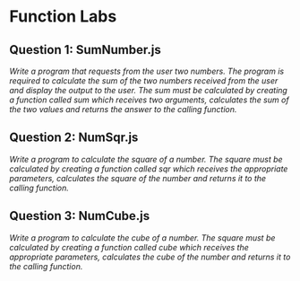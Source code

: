 # Function Labs #

## Question 1: SumNumber.js ##

*Write a program that requests from the user two numbers. The program is required to calculate the sum of the two numbers received from the user and display the output to the user. The sum must be calculated by creating a function called sum which receives two arguments, calculates the sum of the two values and returns the answer to the calling function.*

## Question 2: NumSqr.js ##

*Write a program to calculate the square of a number. The square must be calculated by creating a function called sqr which receives the appropriate parameters, calculates the square of the number and returns it to the calling function.*

## Question 3: NumCube.js   ##

*Write a program to calculate the cube of a number. The square must be calculated by creating a function called cube which receives the appropriate parameters, calculates the cube of the number and returns it to the calling function.*
